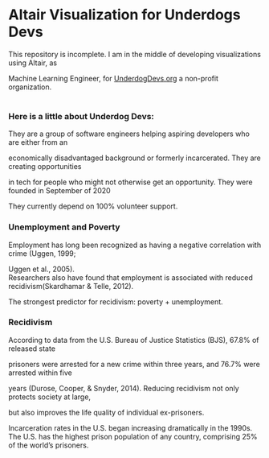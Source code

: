 # Altair Visualization for Underdogs Devs
This repository is incomplete. I am in the middle of developing visualizations using Altair, as 

Machine Learning Engineer, for [UnderdogDevs.org](https://www.underdogdevs.org) a non-profit organization.<br/><br/>

### Here is a little about Underdog Devs:

They are a group of software engineers helping aspiring developers who are either from an

economically disadvantaged background or formerly incarcerated. They are creating opportunities 

in tech for people who might not otherwise get an opportunity. They were founded in September of 2020

They currently depend on 100% volunteer support.

### Unemployment and Poverty

Employment has long been recognized as having a negative correlation with crime (Uggen, 1999; 

Uggen et al., 2005).<br/>
Researchers also have found that employment is associated with reduced recidivism(Skardhamar & Telle, 2012).<br/>

The strongest predictor for recidivism: poverty + unemployment.

### Recidivism

According to data from the U.S. Bureau of Justice Statistics (BJS), 67.8% of released state 

prisoners were arrested for a new crime within three years, and 76.7% were arrested within five

years (Durose, Cooper, & Snyder, 2014). Reducing recidivism not only protects society at large,

but also improves the life quality of individual ex-prisoners.<br/>

Incarceration rates in the U.S. began increasing dramatically in the 1990s. The U.S. has the highest prison population of any country, comprising 25% of the world’s prisoners.
